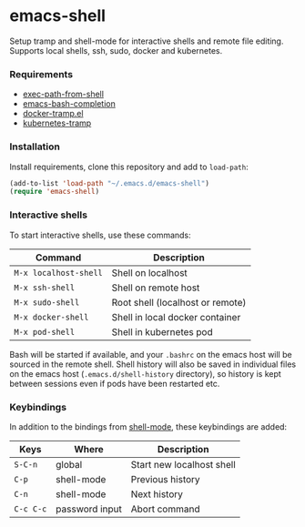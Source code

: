 # emacs-shell

Setup tramp and shell-mode for interactive shells and remote file editing. Supports local shells, ssh, sudo, docker and kubernetes.

### Requirements

* [exec-path-from-shell](https://github.com/purcell/exec-path-from-shell)
* [emacs-bash-completion](https://github.com/szermatt/emacs-bash-completion)
* [docker-tramp.el](https://github.com/emacs-pe/docker-tramp.el)
* [kubernetes-tramp](https://github.com/gruggiero/kubernetes-tramp)

### Installation

Install requirements, clone this repository and add to `load-path`:

```lisp
(add-to-list 'load-path "~/.emacs.d/emacs-shell")
(require 'emacs-shell)
```

### Interactive shells

To start interactive shells, use these commands:

| Command               | Description                      |
| --------------------- | -------------------------------- |
| `M-x localhost-shell` | Shell on localhost               |
| `M-x ssh-shell`       | Shell on remote host             |
| `M-x sudo-shell`      | Root shell (localhost or remote) |
| `M-x docker-shell`    | Shell in local docker container  |
| `M-x pod-shell`       | Shell in kubernetes pod          |

Bash will be started if available, and your `.bashrc` on the emacs host will be sourced in the remote shell. Shell history will also be saved in
individual files on the emacs host (`.emacs.d/shell-history` directory), so history is kept between sessions even if pods have been restarted etc.

### Keybindings

In addition to the bindings from [shell-mode](https://www.gnu.org/software/emacs/manual/html_node/emacs/Shell-Mode.html), these keybindings are added:

| Keys      | Where          | Description               |
| --------- | -------------- | ------------------------- |
| `S-C-n`   | global         | Start new localhost shell |
| `C-p`     | shell-mode     | Previous history          |
| `C-n`     | shell-mode     | Next history              |
| `C-c C-c` | password input | Abort command             |
